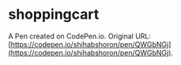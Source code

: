 # shoppingcart

A Pen created on CodePen.io. Original URL: [https://codepen.io/shihabshoron/pen/QWGbNGj](https://codepen.io/shihabshoron/pen/QWGbNGj).


